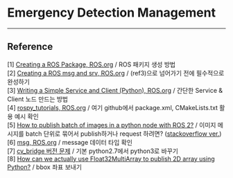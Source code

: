 # Emergency Detection Management




****
## Reference 
[1] [Creating a ROS Package, ROS.org](http://wiki.ros.org/ROS/Tutorials/CreatingPackage) / ROS 패키지 생성 방법 <br/>
[2] [Creating a ROS msg and srv, ROS.org](http://wiki.ros.org/ROS/Tutorials/CreatingMsgAndSrv#Creating_a_srv) / (ref3)으로 넘어가기 전에 필수적으로 완성하기 <br/>
[3] [Writing a Simple Service and Client (Python), ROS.org](http://wiki.ros.org/ROS/Tutorials/WritingServiceClient%28python%29) / 간단한 Service & Client 노드 만드는 방법 <br/>
[4] [rospy_tutorials, ROS.org](http://wiki.ros.org/rospy_tutorials) / 여기 github에서 package.xml, CMakeLists.txt 활용 예시 확인<br/>
[5] [How to publish batch of images in a python node with ROS 2?](https://stackoverflow.com/questions/63323977/how-to-publish-batch-of-images-in-a-python-node-with-ros-2) / 이미지 메시지를 batch 단위로 묶어서 publish하거나 request 하려면? ([stackoverflow ver.](https://stackoverflow.com/questions/63323977/how-to-publish-batch-of-images-in-a-python-node-with-ros-2)) <br/>
[6] [msg, ROS.org](http://wiki.ros.org/msg) / message 데이터 타입 확인 <br/>
[7] [cv_bridge 버전 문제](https://stackoverflow.com/questions/49221565/unable-to-use-cv-bridge-with-ros-kinetic-and-python3) / 기본 python2.7에서 python3로 바꾸기 <br/>
[8] [How can we actually use Float32MultiArray to publish 2D array using Python?](https://answers.ros.org/question/325559/how-can-we-actually-use-float32multiarray-to-publish-2d-array-using-python/) / bbox 좌표 보내기 <br/>
